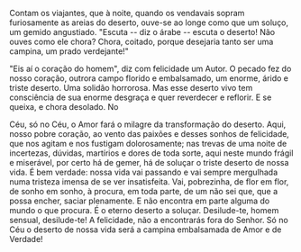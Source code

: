 
Contam os viajantes, que à noite, quando os vendavais sopram furiosamente as areias do deserto, ouve-se ao longe como que um soluço, um gemido angustiado. "Escuta -- diz o árabe -- escuta o deserto! Não ouves como ele chora? Chora, coitado, porque desejaria tanto ser uma campina, um prado verdejante!"

"Eis aí o coração do homem", diz com felicidade um Autor. O pecado fez do nosso coração, outrora campo florido e embalsamado, um enorme, árido e triste deserto. Uma solidão horrorosa. Mas esse deserto vivo tem consciência de sua enorme desgraça e quer reverdecer e reflorir. E se queixa, e chora desolado. No

Céu, só no Céu, o Amor fará o milagre da transformação do deserto. Aqui, nosso pobre coração, ao vento das paixões e desses sonhos de felicidade, que nos agitam e nos fustigam dolorosamente; nas trevas de uma noite de incertezas, dúvidas, martírios e dores de toda sorte, aqui neste mundo frágil e miserável, por certo há de gemer, há de soluçar o triste deserto de nossa vida. É bem verdade: nossa vida vai passando e vai sempre mergulhada numa tristeza imensa de se ver insatisfeita. Vai, pobrezinha, de flor em flor, de sonho em sonho, à procura, em toda parte, de um não sei que, que a possa encher, saciar plenamente. E não encontra em parte alguma do mundo o que procura. É o eterno deserto a soluçar. Desilude-te, homem sensual, desilude-te! A felicidade, não a encontrarás fora do Senhor. Só no Céu o deserto de nossa vida será a campina embalsamada de Amor e de Verdade!

